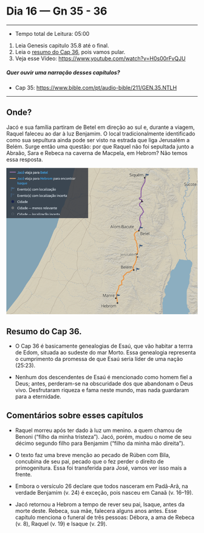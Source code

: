 # Dia 16 — Gn 35 - 36

--- 

- Tempo total de Leitura: 05:00

1. Leia Genesis capitulo 35.8 até o final.
2. Leia o [resumo do Cap 36](#resumo-do-cap-36), pois vamos pular.
3. Veja esse Vídeo: https://www.youtube.com/watch?v=H0s00rFvQJU

##### Quer ouvir uma narração desses capítulos?

- Cap 35: https://www.bible.com/pt/audio-bible/211/GEN.35.NTLH

---

## Onde?

Jacó e sua família partiram de Betel em direção ao sul e, durante a viagem, Raquel faleceu ao dar à luz Benjamim. O local tradicionalmente identificado como sua sepultura ainda pode ser visto na estrada que liga Jerusalém a Belém. Surge então uma questão: por que Raquel não foi sepultada junto a Abraão, Sara e Rebeca na caverna de Macpela, em Hebrom? Não temos essa resposta.

![img_1.png](../images/img_24.png)

## Resumo do Cap 36.

- O Cap 36 é basicamente genealogias de Esaú, que vão habitar a terrra de Edom, situada ao sudeste do mar Morto. Essa genealogia representa o cumprimento da promessa de que Esaú seria líder de uma nação (25:23).

- Nenhum dos descendentes de Esaú é mencionado como homem fiel a Deus; antes, perderam-se na obscuridade dos que abandonam o Deus vivo. Desfrutaram riqueza e fama neste mundo, mas nada  guardaram  para a eternidade.

## Comentários sobre esses capítulos

- Raquel morreu após ter dado à luz um menino. a quem chamou de Benoni (“filho da minha tristeza”). Jacó, porém, mudou o nome de seu décimo segundo filho para Benjamim (“filho da minha mão direita”).

- O texto faz uma breve menção ao pecado de Rúben com Bila, concubina de seu pai, pecado que o fez perder o direito de primogenitura. Essa foi transferida para José, vamos ver isso mais a frente.

- Embora o versículo 26 declare que todos nasceram em Padã-Arã, na verdade Benjamim (v. 24) é exceção, pois nasceu em Canaã (v. 16–19).

- Jacó retornou a Hebrom a tempo de rever seu pai, Isaque, antes da morte deste. Rebeca, sua mãe, falecera alguns anos antes. Esse capítulo menciona o funeral de três pessoas: Débora, a ama de Rebeca (v. 8), Raquel (v. 19) e Isaque (v. 29).




